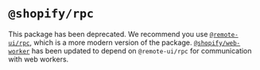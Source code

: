 # `@shopify/rpc`

This package has been deprecated. We recommend you use [`@remote-ui/rpc`](https://github.com/Shopify/remote-ui/tree/main/packages/rpc), which is a more modern version of the package. [`@shopify/web-worker`](../web-worker) has been updated to depend on `@remote-ui/rpc` for communication with web workers.
